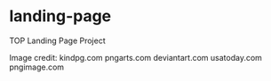 # landing-page
TOP Landing Page Project

Image credit:
kindpg.com
pngarts.com
deviantart.com
usatoday.com
pngimage.com
